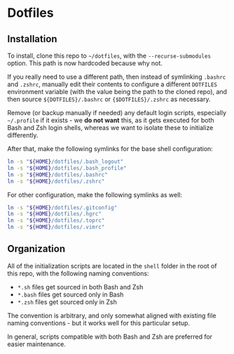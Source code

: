 # Dotfiles

## Installation

To install, clone this repo to `~/dotfiles`, with the `--recurse-submodules` option. This path is now hardcoded because why not.

If you really need to use a different path, then instead of symlinking `.bashrc` and `.zshrc`, manually edit their contents to configure a different `DOTFILES` environment variable (with the value being the path to the cloned repo), and then source `${DOTFILES}/.bashrc` or `{$DOTFILES}/.zshrc` as necessary.

Remove (or backup manually if needed) any default login scripts, especially `~/.profile` if it exists - we **do not want** this, as it gets executed for both Bash and Zsh login shells, whereas we want to isolate these to initialize differently.

After that, make the following symlinks for the base shell configuration:

```sh
ln -s "${HOME}/dotfiles/.bash_logout"
ln -s "${HOME}/dotfiles/.bash_profile"
ln -s "${HOME}/dotfiles/.bashrc"
ln -s "${HOME}/dotfiles/.zshrc"
```

For other configuration, make the following symlinks as well:

```sh
ln -s "${HOME}/dotfiles/.gitconfig"
ln -s "${HOME}/dotfiles/.hgrc"
ln -s "${HOME}/dotfiles/.toprc"
ln -s "${HOME}/dotfiles/.vimrc"
```


## Organization

All of the initialization scripts are located in the `shell` folder in the root of this repo, with the following naming conventions:

- `*.sh` files get sourced in both Bash and Zsh
- `*.bash` files get sourced only in Bash
- `*.zsh` files get sourced only in Zsh

The convention is arbitrary, and only somewhat aligned with existing file naming conventions - but it works well for this particular setup.

In general, scripts compatible with both Bash and Zsh are preferred for easier maintenance.
